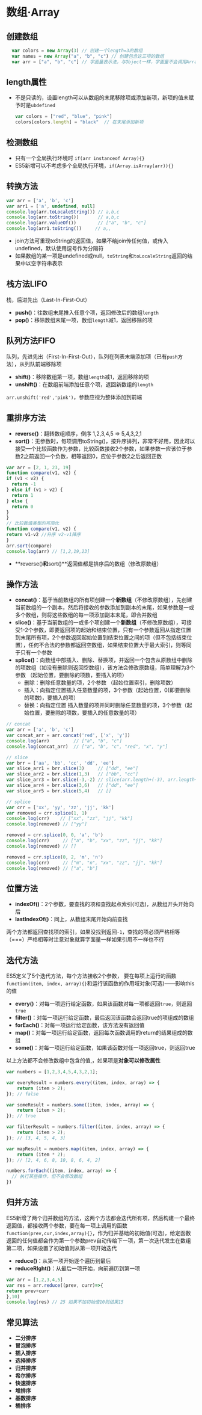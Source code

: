 # 数组·Array

## 创建数组

```javascript
  var colors = new Array(3) // 创建一个length=3的数组
  var names = new Array("a", "b", "c") // 创建包含这三项的数组
  var arr = ["a", "b", "c"] // 字面量表示法，与Object一样，字面量不会调用Array()构造函数
```

## length属性

* 不是只读的，设置length可以从数组的末尾移除项或添加新项，新项的值未赋予时是`ubdefined`

  ```javascript
  var colors = ["red", "blue", "pink"]
  colors[colors.length] = "black"  // 在末尾添加新项
  ```

## 检测数组

* 只有一个全局执行环境时 `if(arr instanceof Array){}`
* ES5新增可以不考虑多个全局执行环境，`if(Array.isArray(arr)){}`

## 转换方法

```javascript
var arr = ['a', 'b', 'c']
var arr1 = ['a', undefined, null]
console.log(arr.toLocaleString()) // a,b,c
console.log(arr.toString())       // a,b,c
console.log(arr.valueOf())        // ["a", "b", "c"]
console.log(arr1.toString())     // a,,
```

* join方法可重现toString的返回值，如果不给join传任何值，或传入undefined，默认使用逗号作为分隔符
* 如果数组的某一项是undefined或null，`toString`和`toLocaleString`返回的结果中以空字符串表示

## 栈方法LIFO

栈，后进先出（Last-In-First-Out）

* **push\(\)**：往数组末尾推入任意个项，返回修改后的数组`length`
* **pop\(\)**：移除数组末尾一项，数组`length`减1，返回移除的项

## 队列方法FIFO

队列，先进先出（First-In-First-Out），队列在列表末端添加项（已有`push`方法），从列队前端移除项

* **shift\(\)**：移除数组第一项，数组`length`减1，返回移除的项
* **unshift\(\)**：在数组前端添加任意个项，返回新数组的`length`

`arr.unshift('red','pink')`，参数应视为整体添加到前端

## 重排序方法

* **reverse\(\)**：翻转数组顺序，倒序 1,2,3,4,5 =&gt; 5,4,3,2,1
* **sort\(\)**：无参数时，每项调用toString\(\)，按升序排列，非常不好用，因此可以接受一个比较函数作为参数，比较函数接收2个参数，如果参数一应该位于参数2之前返回一个负数，相等返回0，应位于参数2之后返回正数

```javascript
var arr = [2, 1, 23, 19]
function compare(v1, v2) {
if (v1 < v2) {
  return -1
} else if (v1 > v2) {
  return 1
} else {
  return 0
}
}
// 比较数值类型的可简化
function compare(v1, v2) {
return v1-v2 //升序 v2-v1降序
}
arr.sort(compare)
console.log(arr) // [1,2,19,23]
```

* **reverse\(\)**和**sort\(\)**返回值都是排序后的数组（修改原数组）

## 操作方法

* **concat\(\)**：基于当前数组的所有项创建一个**新数组**（不修改原数组），先创建当前数组的一个副本，然后将接收的参数添加到副本的末尾，如果参数是一或多个数组，则将这些数组的每一项添加副本末尾，即合并数组
* **slice\(\)**：基于当前数组的一或多个项创建一个**新数组**（不修改原数组），可接受1-2个参数，即要返回项的起始和结束位置，只有一个参数返回从指定位置到末尾所有项，2个参数返回起始位置到结束位置之间的项（但不包括结束位置），任何不合法的参数都返回空数组，如果结束位置大于最大索引，则等同于只有一个参数
* **splice\(\)**：向数组中部插入、删除、替换项，并返回一个包含从原数组中删除的项数组（如没有删除则返回空数组），该方法会修改原数组，简单理解为3个参数 （起始位置，要删除的项数，要插入的项）
  * 删除：删除任意数量的项，2个参数 （起始位置索引，删除项数）
  * 插入：向指定位置插入任意数量的项，3个参数（起始位置，0\(即要删除的项数\)，要插入的项）
  * 替换：向指定位置 插入数量的项并同时删除任意数量的项，3个参数（起始位置，要删除的项数，要插入的任意数量的项）

```javascript
// concat
var arr = ['a', 'b', 'c']
var concat_arr = arr.concat('red', ['x', 'y'])
console.log(arr)         // ["a", "b", "c"]
console.log(concat_arr)  // ["a", "b", "c", "red", "x", "y"]

// slice
var brr = ['aa', 'bb', 'cc', 'dd', 'ee']
var slice_arr1 = brr.slice(3)     // ["dd", "ee"]
var slice_arr2 = brr.slice(1,3)   // ["bb", "cc"]
var slice_arr3 = brr.slice(-3,-2) // slice(arr.length+(-3), arr.length+(-2))  ["cc"]
var slice_arr4 = brr.slice(3,6)   // ["dd", "ee"]
var slice_arr5 = brr.slice(5,4)   // []

// splice
var crr = ['xx', 'yy', 'zz', 'jj', 'kk']
var removed = crr.splice(1, 1)
console.log(crr)    // ["xx", "zz", "jj", "kk"]
console.log(removed) // ["yy"]

removed = crr.splice(0, 0, 'a', 'b')
console.log(crr)     // ["a", "b", "xx", "zz", "jj", "kk"]
console.log(removed) // []

removed = crr.splice(0, 2, 'm', 'n')
console.log(crr)     // ["m", "n", "xx", "zz", "jj", "kk"]
console.log(removed) // ["a", "b"]
```

## 位置方法

* **indexOf\(\)**：2个参数，要查找的项和查找起点索引\(可选\)，从数组开头开始向后
* **lastIndexOf\(\)**：同上，从数组末尾开始向前查找

两个方法都返回查找项的索引，如果没找到返回`-1`，查找的项必须严格相等（===）严格相等时注意对象就算字面量一样如果引用不一样也不行

## 迭代方法

ES5定义了5个迭代方法，每个方法接收2个参数， 要在每项上运行的函数`function(item, index, array){}`和运行该函数的作用域对象\(可选\)——影响this的值

* **every\(\)**：对每一项运行给定函数，如果该函数对每一项都返回`true`，则返回`true`
* **filter\(\)**：对每一项运行给定函数，最后返回该函数会返回true的项组成的数组
* **forEach\(\)**：对每一项运行给定函数，该方法没有返回值
* **map\(\)**：对每一项运行给定函数，返回每次函数调用的return的结果组成的数组
* **some\(\)**：对每一项运行给定函数，如果该函数对任一项返回true，则返回true

以上方法都不会修改数组中包含的值,，如果项是**对象可以修改属性**

```js
var numbers = [1,2,3,4,5,4,3,2,1];

var everyResult = numbers.every((item, index, array) => {
	return (item > 2);
}); // false

var someResult = numbers.some((item, index, array) => {
	return (item > 2);
}); // true

var filterResult = numbers.filter((item, index, array) => {
	return (item > 2);
}); // [3, 4, 5, 4, 3]

var mapResult = numbers.map((item, index, array) => {
	return (item * 2);
}); // [2, 4, 6, 8, 10, 8, 6, 4, 2]

numbers.forEach((item, index, array) => {
  // 执行某些操作，但不会修改数组
})
```



## 归并方法

ES5新增了两个归并数组的方法，这两个方法都会迭代所有项，然后构建一个最终返回值，都接收两个参数，要在每一项上调用的函数`function(prev,cur,index,array){}`，作为归并基础的初始值\(可选\)，给定函数返回的任何值都会作为第一个参数prev自动传给下一项，第一次迭代发生在数组第二项，如果设置了初始值则从第一项开始迭代

* **reduce\(\)**：从第一项开始逐个遍历到最后
* **reduceRIght\(\)**：从最后一项开始，向前遍历到第一项

```javascript
var arr = [1,2,3,4,5]
var res = arr.reduce((prev, curr)=>{
return prev+curr
},10)
console.log(res) // 25 如果不加初始值10则结果15
```

## 常见算法

* **二分排序**
* **冒泡排序**
* **插入排序**
* **选择排序**
* **归并排序**
* **希尔排序**
* **快速排序**
* **堆排序**
* **基数排序**
* **桶排序**


